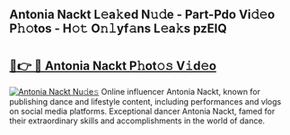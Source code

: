 ## Antonia Nackt L𝚎a𝚔ed N𝚞𝚍e - Part-Pdo Vi𝚍𝚎o P𝚑𝚘tos - H𝚘𝚝 O𝚗𝚕yf𝚊ns L𝚎a𝚔s pzEIQ

# <h2><a href="http://kfdi2d7.oniu.top/?m=Antonia+Nackt">🔗👉 🔴 Antonia Nackt P𝚑ot𝚘𝚜 V𝚒d𝚎o</a></h2>

[![Antonia Nackt Nu𝚍e𝚜](https://i.imgur.com/0qMVB7G.gif)](http://kfdi2d7.oniu.top/?m=Antonia+Nackt)
Online influencer Antonia Nackt, known for publishing dance and lifestyle content, including performances and vlogs on social media platforms. Exceptional dancer Antonia Nackt, famed for their extraordinary skills and accomplishments in the world of dance.  
